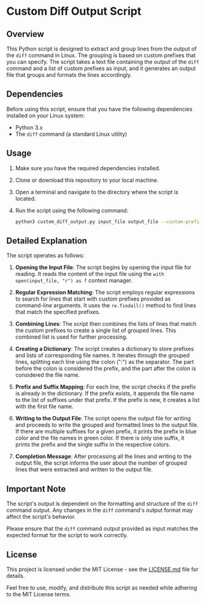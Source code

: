# Custom Diff Output Script

## Overview

This Python script is designed to extract and group lines from the output of the `diff` command in Linux. The grouping is based on custom prefixes that you can specify. The script takes a text file containing the output of the `diff` command and a list of custom prefixes as input, and it generates an output file that groups and formats the lines accordingly.

## Dependencies

Before using this script, ensure that you have the following dependencies installed on your Linux system:

- Python 3.x
- The `diff` command (a standard Linux utility)

## Usage

1. Make sure you have the required dependencies installed.

2. Clone or download this repository to your local machine.

3. Open a terminal and navigate to the directory where the script is located.

4. Run the script using the following command:

   ```bash
   python3 custom_diff_output.py input_file output_file --custom-prefixes "prefix1,prefix2"

## Detailed Explanation

The script operates as follows:

1. **Opening the Input File**: The script begins by opening the input file for reading. It reads the content of the input file using the `with open(input_file, "r") as f` context manager.

2. **Regular Expression Matching**: The script employs regular expressions to search for lines that start with custom prefixes provided as command-line arguments. It uses the `re.findall()` method to find lines that match the specified prefixes.

3. **Combining Lines**: The script then combines the lists of lines that match the custom prefixes to create a single list of grouped lines. This combined list is used for further processing.

4. **Creating a Dictionary**: The script creates a dictionary to store prefixes and lists of corresponding file names. It iterates through the grouped lines, splitting each line using the colon (":") as the separator. The part before the colon is considered the prefix, and the part after the colon is considered the file name.

5. **Prefix and Suffix Mapping**: For each line, the script checks if the prefix is already in the dictionary. If the prefix exists, it appends the file name to the list of suffixes under that prefix. If the prefix is new, it creates a list with the first file name.

6. **Writing to the Output File**: The script opens the output file for writing and proceeds to write the grouped and formatted lines to the output file. If there are multiple suffixes for a given prefix, it prints the prefix in blue color and the file names in green color. If there is only one suffix, it prints the prefix and the single suffix in the respective colors.

7. **Completion Message**: After processing all the lines and writing to the output file, the script informs the user about the number of grouped lines that were extracted and written to the output file.

## Important Note

The script's output is dependent on the formatting and structure of the `diff` command output. Any changes in the `diff` command's output format may affect the script's behavior.

Please ensure that the `diff` command output provided as input matches the expected format for the script to work correctly.

## License

This project is licensed under the MIT License - see the [LICENSE.md](LICENSE.md) file for details.

Feel free to use, modify, and distribute this script as needed while adhering to the MIT License terms.
